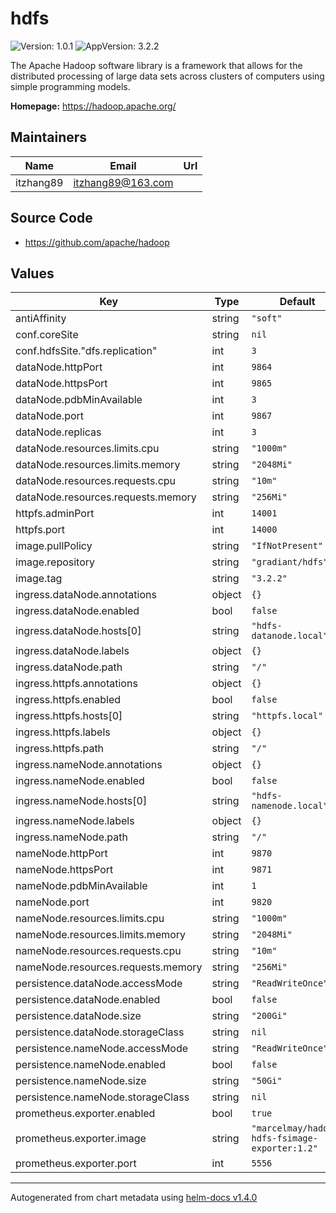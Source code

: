 # hdfs

![Version: 1.0.1](https://img.shields.io/badge/Version-1.0.1-informational?style=flat-square) ![AppVersion: 3.2.2](https://img.shields.io/badge/AppVersion-3.2.2-informational?style=flat-square)

The Apache Hadoop software library is a framework that allows for the distributed processing of large data sets across clusters of computers using simple programming models.

**Homepage:** <https://hadoop.apache.org/>

## Maintainers

| Name | Email | Url |
| ---- | ------ | --- |
| itzhang89 | itzhang89@163.com |  |

## Source Code

* <https://github.com/apache/hadoop>

## Values

| Key | Type | Default | Description |
|-----|------|---------|-------------|
| antiAffinity | string | `"soft"` |  |
| conf.coreSite | string | `nil` |  |
| conf.hdfsSite."dfs.replication" | int | `3` |  |
| dataNode.httpPort | int | `9864` |  |
| dataNode.httpsPort | int | `9865` |  |
| dataNode.pdbMinAvailable | int | `3` |  |
| dataNode.port | int | `9867` |  |
| dataNode.replicas | int | `3` |  |
| dataNode.resources.limits.cpu | string | `"1000m"` |  |
| dataNode.resources.limits.memory | string | `"2048Mi"` |  |
| dataNode.resources.requests.cpu | string | `"10m"` |  |
| dataNode.resources.requests.memory | string | `"256Mi"` |  |
| httpfs.adminPort | int | `14001` |  |
| httpfs.port | int | `14000` |  |
| image.pullPolicy | string | `"IfNotPresent"` |  |
| image.repository | string | `"gradiant/hdfs"` |  |
| image.tag | string | `"3.2.2"` |  |
| ingress.dataNode.annotations | object | `{}` |  |
| ingress.dataNode.enabled | bool | `false` |  |
| ingress.dataNode.hosts[0] | string | `"hdfs-datanode.local"` |  |
| ingress.dataNode.labels | object | `{}` |  |
| ingress.dataNode.path | string | `"/"` |  |
| ingress.httpfs.annotations | object | `{}` |  |
| ingress.httpfs.enabled | bool | `false` |  |
| ingress.httpfs.hosts[0] | string | `"httpfs.local"` |  |
| ingress.httpfs.labels | object | `{}` |  |
| ingress.httpfs.path | string | `"/"` |  |
| ingress.nameNode.annotations | object | `{}` |  |
| ingress.nameNode.enabled | bool | `false` |  |
| ingress.nameNode.hosts[0] | string | `"hdfs-namenode.local"` |  |
| ingress.nameNode.labels | object | `{}` |  |
| ingress.nameNode.path | string | `"/"` |  |
| nameNode.httpPort | int | `9870` |  |
| nameNode.httpsPort | int | `9871` |  |
| nameNode.pdbMinAvailable | int | `1` |  |
| nameNode.port | int | `9820` |  |
| nameNode.resources.limits.cpu | string | `"1000m"` |  |
| nameNode.resources.limits.memory | string | `"2048Mi"` |  |
| nameNode.resources.requests.cpu | string | `"10m"` |  |
| nameNode.resources.requests.memory | string | `"256Mi"` |  |
| persistence.dataNode.accessMode | string | `"ReadWriteOnce"` |  |
| persistence.dataNode.enabled | bool | `false` |  |
| persistence.dataNode.size | string | `"200Gi"` |  |
| persistence.dataNode.storageClass | string | `nil` |  |
| persistence.nameNode.accessMode | string | `"ReadWriteOnce"` |  |
| persistence.nameNode.enabled | bool | `false` |  |
| persistence.nameNode.size | string | `"50Gi"` |  |
| persistence.nameNode.storageClass | string | `nil` |  |
| prometheus.exporter.enabled | bool | `true` |  |
| prometheus.exporter.image | string | `"marcelmay/hadoop-hdfs-fsimage-exporter:1.2"` |  |
| prometheus.exporter.port | int | `5556` |  |

----------------------------------------------
Autogenerated from chart metadata using [helm-docs v1.4.0](https://github.com/norwoodj/helm-docs/releases/v1.4.0)
